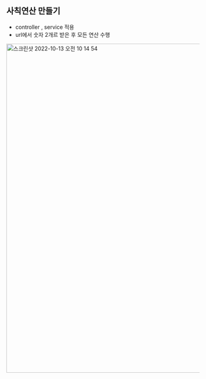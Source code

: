 ## 사칙연산 만들기
- controller , service 적용
- url에서 숫자 2개르 받은 후 모든 연산 수행


<img width="857" alt="스크린샷 2022-10-13 오전 10 14 54" src="https://user-images.githubusercontent.com/63386322/195476559-896926ce-156f-4247-930e-c1dba2f98de2.png">
